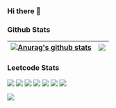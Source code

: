 ### Hi there 👋


### Github Stats

| <a href="https://github.com/yuanxiang02"><img align="center" src="https://github-readme-stats.vercel.app/api?username=yuanxiang02&show_icons=true&include_all_commits=true&theme=buefy&hide_border=true" alt="Anurag's github stats" /></a> | <a href="https://github.com/yuanxiang02"><img align="center" src="https://github-readme-stats.vercel.app/api/top-langs/?username=yuanxiang02&layout=compact&theme=buefy&hide_border=true" /></a> |
| - | - |

### Leetcode Stats

[![](https://leetcode-badge.haozibi.dev/v1cn/otto-83.svg?logo=leetcode)](https://leetcode.cn/u/otto-83/) 
[![](https://leetcode-badge.haozibi.dev/v1cn/ranking/otto-83.svg?logo=leetcode)](https://leetcode.cn/u/otto-83/) 
[![](https://leetcode-badge.haozibi.dev/v1cn/solved/otto-83.svg?logo=leetcode)](https://leetcode.cn/u/otto-83/) 
[![](https://leetcode-badge.haozibi.dev/v1cn/solved-rate/otto-83.svg?logo=leetcode)](https://leetcode.cn/u/otto-83/) 
[![](https://leetcode-badge.haozibi.dev/v1cn/accepted/otto-83.svg?logo=leetcode)](https://leetcode.cn/u/otto-83/) 
[![](https://leetcode-badge.haozibi.dev/v1cn/accepted-rate/otto-83.svg?logo=leetcode)](https://leetcode.cn/u/otto-83/)
[![](https://leetcode-badge.haozibi.dev/v1cn/card/question-process/otto-83.svg?lang=en&logo=leetcode)](https://leetcode.cn/u/otto-83/)
<!--[![](https://leetcode-badge.haozibi.dev/v1cn/card/contest-ranking/otto-83.svg?logo=leetcode)](https://leetcode.cn/u/otto-83/)-->
[![](https://leetcode-badge.haozibi.dev/v1cn/chart/submission-calendar/otto-83.svg?type=past-year&color=yellow&logo=leetcode)](https://leetcode.cn/u/otto-83/)
